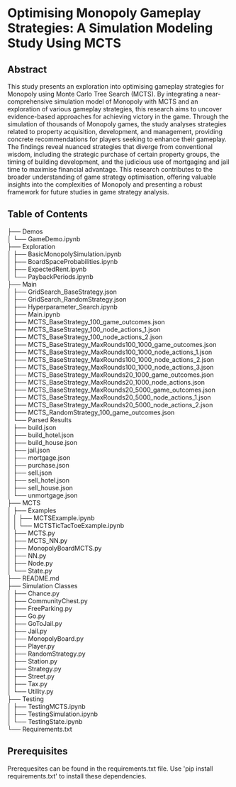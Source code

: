 # Optimising Monopoly Gameplay Strategies: A Simulation Modeling Study Using MCTS

## Abstract
This study presents an exploration into optimising gameplay strategies for Monopoly using Monte Carlo Tree Search (MCTS). By integrating a near-comprehensive simulation model of Monopoly with MCTS and an exploration of various gameplay strategies, this research aims to uncover evidence-based approaches for achieving victory in the game. Through the simulation of thousands of Monopoly games, the study analyses strategies related to property acquisition, development, and management, providing concrete recommendations for players seeking to enhance their gameplay. The findings reveal nuanced strategies that diverge from conventional wisdom, including the strategic purchase of certain property groups, the timing of building development, and the judicious use of mortgaging and jail time to maximise financial advantage. This research contributes to the broader understanding of game strategy optimisation, offering valuable insights into the complexities of Monopoly and presenting a robust framework for future studies in game strategy analysis.

## Table of Contents
├── Demos\
│   └── GameDemo.ipynb\
├── Exploration\
│   ├── BasicMonopolySimulation.ipynb\
│   ├── BoardSpaceProbabilities.ipynb\
│   ├── ExpectedRent.ipynb\
│   └── PaybackPeriods.ipynb\
├── Main\
│   ├── GridSearch_BaseStrategy.json\
│   ├── GridSearch_RandomStrategy.json\
│   ├── Hyperparameter_Search.ipynb\
│   ├── Main.ipynb\
│   ├── MCTS_BaseStrategy_100_game_outcomes.json\
│   ├── MCTS_BaseStrategy_100_node_actions_1.json\
│   ├── MCTS_BaseStrategy_100_node_actions_2.json\
│   ├── MCTS_BaseStrategy_MaxRounds100_1000_game_outcomes.json\
│   ├── MCTS_BaseStrategy_MaxRounds100_1000_node_actions_1.json\
│   ├── MCTS_BaseStrategy_MaxRounds100_1000_node_actions_2.json\
│   ├── MCTS_BaseStrategy_MaxRounds100_1000_node_actions_3.json\
│   ├── MCTS_BaseStrategy_MaxRounds20_1000_game_outcomes.json\
│   ├── MCTS_BaseStrategy_MaxRounds20_1000_node_actions.json\
│   ├── MCTS_BaseStrategy_MaxRounds20_5000_game_outcomes.json\
│   ├── MCTS_BaseStrategy_MaxRounds20_5000_node_actions_1.json\
│   ├── MCTS_BaseStrategy_MaxRounds20_5000_node_actions_2.json\
│   ├── MCTS_RandomStrategy_100_game_outcomes.json\
│   └── Parsed Results\
│       ├── build.json\
│       ├── build_hotel.json\
│       ├── build_house.json\
│       ├── jail.json\
│       ├── mortgage.json\
│       ├── purchase.json\
│       ├── sell.json\
│       ├── sell_hotel.json\
│       ├── sell_house.json\
│       └── unmortgage.json\
├── MCTS\
│   ├── Examples\
│   │   ├── MCTSExample.ipynb\
│   │   └── MCTSTicTacToeExample.ipynb\
│   ├── MCTS.py\
│   ├── MCTS_NN.py\
│   ├── MonopolyBoardMCTS.py\
│   ├── NN.py\
│   ├── Node.py\
│   └── State.py\
├── README.md\
├── Simulation Classes\
│   ├── Chance.py\
│   ├── CommunityChest.py\
│   ├── FreeParking.py\
│   ├── Go.py\
│   ├── GoToJail.py\
│   ├── Jail.py\
│   ├── MonopolyBoard.py\
│   ├── Player.py\
│   ├── RandomStrategy.py\
│   ├── Station.py\
│   ├── Strategy.py\
│   ├── Street.py\
│   ├── Tax.py\
│   └── Utility.py\
├── Testing\
│   ├── TestingMCTS.ipynb\
│   ├── TestingSimulation.ipynb\
│   └── TestingState.ipynb\
└── Requirements.txt

## Prerequisites
Prerequesites can be found in the requirements.txt file. Use 'pip install requirements.txt' to install these dependencies.